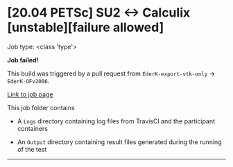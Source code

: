 # [20.04 PETSc] SU2 <-> Calculix [unstable][failure allowed]

Job type: <class 'type'>



**Job failed!**



This build was triggered by a pull request from `EderK-export-vtk-only` → `EderK-OFv2006`.



[Link to job page]({[job_link]})


This job folder contains
- A `Logs` directory containing log files from TravisCI and the participant containers

- An `Output` directory containing result files generated during the running of the test


---

